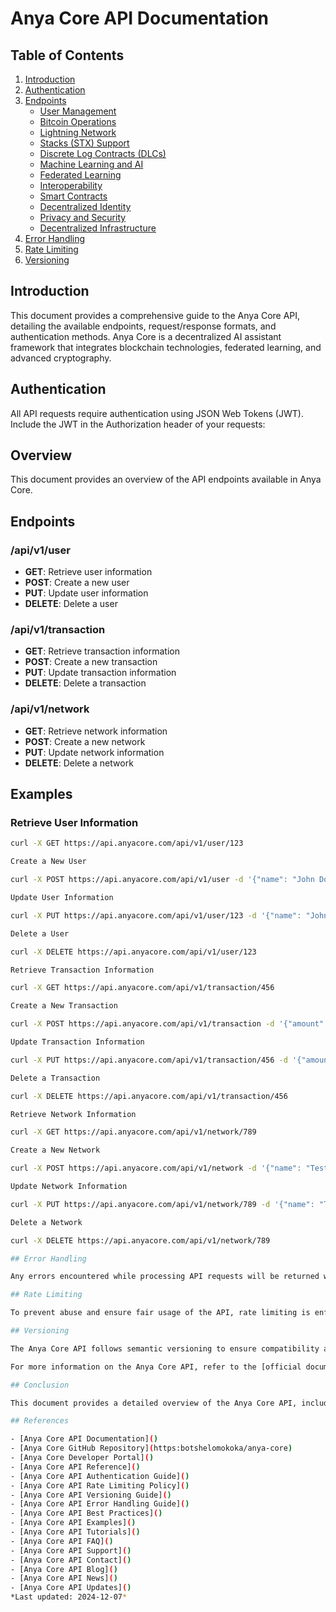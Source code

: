 # Anya Core API Documentation

## Table of Contents

1. [Introduction](#introduction)
2. [Authentication](#authentication)
3. [Endpoints](#endpoints)
   - [User Management](#api-v1-user)
   - [Bitcoin Operations](#api-v1-transaction)
   - [Lightning Network](#api-v1-network)
   - [Stacks (STX) Support](#stacks-stx-support)
   - [Discrete Log Contracts (DLCs)](#discrete-log-contracts-dlcs)
   - [Machine Learning and AI](#machine-learning-and-ai)
   - [Federated Learning](#federated-learning)
   - [Interoperability](#interoperability)
   - [Smart Contracts](#smart-contracts)
   - [Decentralized Identity](#decentralized-identity)
   - [Privacy and Security](#privacy-and-security)
   - [Decentralized Infrastructure](#decentralized-infrastructure)
4. [Error Handling](#error-handling)
5. [Rate Limiting](#rate-limiting)
6. [Versioning](#versioning)

## Introduction

This document provides a comprehensive guide to the Anya Core API, detailing the available endpoints, request/response formats, and authentication methods. Anya Core is a decentralized AI assistant framework that integrates blockchain technologies, federated learning, and advanced cryptography.

## Authentication

All API requests require authentication using JSON Web Tokens (JWT). Include the JWT in the Authorization header of your requests:

## Overview

This document provides an overview of the API endpoints available in Anya Core.

## Endpoints

### /api/v1/user

- **GET**: Retrieve user information
- **POST**: Create a new user
- **PUT**: Update user information
- **DELETE**: Delete a user

### /api/v1/transaction

- **GET**: Retrieve transaction information
- **POST**: Create a new transaction
- **PUT**: Update transaction information
- **DELETE**: Delete a transaction

### /api/v1/network

- **GET**: Retrieve network information
- **POST**: Create a new network
- **PUT**: Update network information
- **DELETE**: Delete a network

## Examples

### Retrieve User Information

```sh
curl -X GET https://api.anyacore.com/api/v1/user/123

Create a New User

curl -X POST https://api.anyacore.com/api/v1/user -d '{"name": "John Doe", "email": "john.doe@example.com"}'

Update User Information

curl -X PUT https://api.anyacore.com/api/v1/user/123 -d '{"name": "John Doe", "email": "john.doe@example.com"}'

Delete a User

curl -X DELETE https://api.anyacore.com/api/v1/user/123

Retrieve Transaction Information

curl -X GET https://api.anyacore.com/api/v1/transaction/456

Create a New Transaction

curl -X POST https://api.anyacore.com/api/v1/transaction -d '{"amount": 100, "sender": "Alice", "recipient": "Bob"}'

Update Transaction Information

curl -X PUT https://api.anyacore.com/api/v1/transaction/456 -d '{"amount": 200, "sender": "Alice", "recipient": "Bob"}'

Delete a Transaction

curl -X DELETE https://api.anyacore.com/api/v1/transaction/456

Retrieve Network Information

curl -X GET https://api.anyacore.com/api/v1/network/789

Create a New Network

curl -X POST https://api.anyacore.com/api/v1/network -d '{"name": "Test Network", "nodes": ["node1", "node2", "node3"]}'

Update Network Information

curl -X PUT https://api.anyacore.com/api/v1/network/789 -d '{"name": "Test Network", "nodes": ["node1", "node2", "node3"]}'

Delete a Network

curl -X DELETE https://api.anyacore.com/api/v1/network/789

## Error Handling

Any errors encountered while processing API requests will be returned with appropriate HTTP status codes and error messages in the response body.

## Rate Limiting

To prevent abuse and ensure fair usage of the API, rate limiting is enforced on a per-user basis. Users exceeding the rate limit will receive a 429 Too Many Requests response.

## Versioning

The Anya Core API follows semantic versioning to ensure compatibility and provide a clear indication of changes between versions. The current version of the API is v1.

For more information on the Anya Core API, refer to the [official documentation](https://docs.anyacore.com).

## Conclusion

This document provides a detailed overview of the Anya Core API, including available endpoints, request/response formats, authentication methods, error handling, rate limiting, and versioning. Developers can use this information to integrate Anya Core into their applications and leverage its decentralized AI capabilities.

## References

- [Anya Core API Documentation]()
- [Anya Core GitHub Repository](https:botshelomokoka/anya-core)
- [Anya Core Developer Portal]()
- [Anya Core API Reference]()
- [Anya Core API Authentication Guide]()
- [Anya Core API Rate Limiting Policy]()
- [Anya Core API Versioning Guide]()
- [Anya Core API Error Handling Guide]()
- [Anya Core API Best Practices]()
- [Anya Core API Examples]()
- [Anya Core API Tutorials]()
- [Anya Core API FAQ]()
- [Anya Core API Support]()
- [Anya Core API Contact]()
- [Anya Core API Blog]()
- [Anya Core API News]()
- [Anya Core API Updates]()
*Last updated: 2024-12-07*
